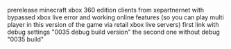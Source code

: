 prerelease minecraft xbox 360 edition clients from xepartnernet with bypassed xbox live error and working online features (so you can play multi player in this version of the game via retail xbox live servers)
first link with debug settings "0035 debug build version"
the second one without debug "0035 build"
